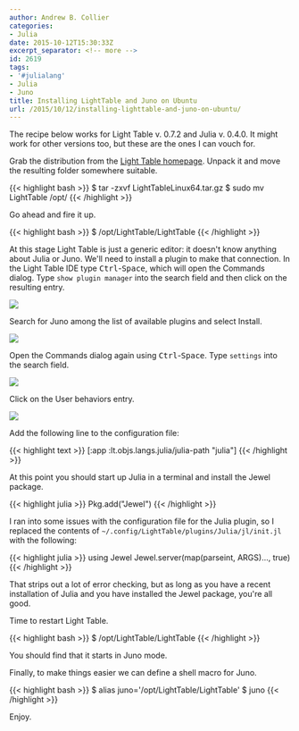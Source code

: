 ```yaml
---
author: Andrew B. Collier
categories:
- Julia
date: 2015-10-12T15:30:33Z
excerpt_separator: <!-- more -->
id: 2619
tags:
- '#julialang'
- Julia
- Juno
title: Installing LightTable and Juno on Ubuntu
url: /2015/10/12/installing-lighttable-and-juno-on-ubuntu/
---
```


The recipe below works for Light Table v. 0.7.2 and Julia v. 0.4.0. It might work for other versions too, but these are the ones I can vouch for.

<!--more-->

Grab the distribution from the [Light Table homepage](http://lighttable.com/). Unpack it and move the resulting folder somewhere suitable.

{{< highlight bash >}}
$ tar -zxvf LightTableLinux64.tar.gz
$ sudo mv LightTable /opt/
{{< /highlight >}}

Go ahead and fire it up.

{{< highlight bash >}}
$ /opt/LightTable/LightTable
{{< /highlight >}}

At this stage Light Table is just a generic editor: it doesn't know anything about Julia or Juno. We'll need to install a plugin to make that connection. In the Light Table IDE type <kbd>Ctrl</kbd>-<kbd>Space</kbd>, which will open the Commands dialog. Type `show plugin manager` into the search field and then click on the resulting entry.

<img src="/img/2015/10/light-table-plugin-manager.jpg">

Search for Juno among the list of available plugins and select Install.

<img src="/img/2015/10/light-table-plugin-search.jpg">

Open the Commands dialog again using <kbd>Ctrl</kbd>-<kbd>Space</kbd>. Type `settings` into the search field.

<img src="/img/2015/10/light-table-settings.jpg">

Click on the User behaviors entry.

<img src="/img/2015/10/light-table-user-behaviours.jpg">

Add the following line to the configuration file:

{{< highlight text >}}
[:app :lt.objs.langs.julia/julia-path "julia"]
{{< /highlight >}}

At this point you should start up Julia in a terminal and install the Jewel package.

{{< highlight julia >}}
Pkg.add("Jewel")
{{< /highlight >}}

I ran into some issues with the configuration file for the Julia plugin, so I replaced the contents of `~/.config/LightTable/plugins/Julia/jl/init.jl` with the following:

{{< highlight julia >}}
using Jewel
Jewel.server(map(parseint, ARGS)..., true)
{{< /highlight >}}

That strips out a lot of error checking, but as long as you have a recent installation of Julia and you have installed the Jewel package, you're all good.

Time to restart Light Table.

{{< highlight bash >}}
$ /opt/LightTable/LightTable
{{< /highlight >}}

You should find that it starts in Juno mode.

Finally, to make things easier we can define a shell macro for Juno.

{{< highlight bash >}}
$ alias juno='/opt/LightTable/LightTable'
$ juno
{{< /highlight >}}

Enjoy.

